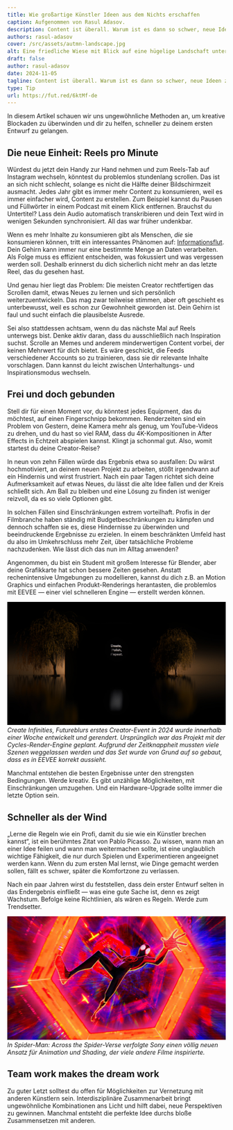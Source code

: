 ```yaml
---
title: Wie großartige Künstler Ideen aus dem Nichts erschaffen
caption: Aufgenommen von Rasul Adasov.
description: Content ist überall. Warum ist es dann so schwer, neue Ideen zu finden?
authors: rasul-adasov
cover: /src/assets/autmn-landscape.jpg
alt: Eine friedliche Wiese mit Blick auf eine hügelige Landschaft unter einem trüben Himmel.
draft: false
author: rasul-adasov
date: 2024-11-05
tagline: Content ist überall. Warum ist es dann so schwer, neue Ideen zu finden?
type: Tip
url: https://fut.red/6ktMf-de
---
```


In diesem Artikel schauen wir uns ungewöhnliche Methoden an, um kreative Blockaden zu überwinden und dir zu helfen, schneller zu deinem ersten Entwurf zu gelangen.

## Die neue Einheit: Reels pro Minute

Würdest du jetzt dein Handy zur Hand nehmen und zum Reels-Tab auf Instagram wechseln, könntest du problemlos stundenlang scrollen. Das ist an sich nicht schlecht, solange es nicht die Hälfte deiner Bildschirmzeit ausmacht. Jedes Jahr gibt es immer mehr Content zu konsumieren, weil es immer einfacher wird, Content zu erstellen. Zum Beispiel kannst du Pausen und Füllwörter in einem Podcast mit einem Klick entfernen. Brauchst du Untertitel? Lass dein Audio automatisch transkribieren und dein Text wird in wenigen Sekunden synchronisiert. All das war früher undenkbar.

Wenn es mehr Inhalte *zu* konsumieren gibt als Menschen, *die* sie konsumieren können, tritt ein interessantes Phänomen auf: [Informationsflut](https://de.wikipedia.org/wiki/Informations%C3%BCberflutung). Dein Gehirn kann immer nur eine bestimmte Menge an Daten verarbeiten. Als Folge muss es effizient entscheiden, was fokussiert und was vergessen werden soll. Deshalb erinnerst du dich sicherlich nicht mehr an das letzte Reel, das du gesehen hast.

Und genau hier liegt das Problem: Die meisten Creator rechtfertigen das Scrollen damit, etwas Neues zu lernen und sich persönlich weiterzuentwickeln. Das mag zwar teilweise stimmen, aber oft geschieht es unterbewusst, weil es schon zur Gewohnheit geworden ist. Dein Gehirn ist faul und sucht einfach die plausibelste Ausrede.

Sei also stattdessen achtsam, wenn du das nächste Mal auf Reels unterwegs bist. Denke aktiv daran, dass du ausschließlich nach Inspiration suchst. Scrolle an Memes und anderem minderwertigen Content vorbei, der keinen Mehrwert für dich bietet. Es wäre geschickt, die Feeds verschiedener Accounts so zu trainieren, dass sie dir relevante Inhalte vorschlagen. Dann kannst du leicht zwischen Unterhaltungs- und Inspirationsmodus wechseln.

## Frei und doch gebunden

Stell dir für einen Moment vor, du könntest jedes Equipment, das du möchtest, auf einen Fingerschnipp bekommen. Renderzeiten sind ein Problem von Gestern, deine Kamera mehr als genug, um YouTube-Videos zu drehen, und du hast so viel RAM, dass du 4K-Kompositionen in After Effects in Echtzeit abspielen kannst. Klingt ja schonmal gut. Also, womit startest du deine Creator-Reise?

In neun von zehn Fällen würde das Ergebnis etwa so ausfallen: Du wärst hochmotiviert, an deinem neuen Projekt zu arbeiten, stößt irgendwann auf ein Hindernis und wirst frustriert. Nach ein paar Tagen richtet sich deine Aufmerksamkeit auf etwas Neues, du lässt die alte Idee fallen und der Kreis schließt sich. Am Ball zu bleiben und eine Lösung zu finden ist weniger reizvoll, da es so viele Optionen gibt.

In solchen Fällen sind Einschränkungen extrem vorteilhaft. Profis in der Filmbranche haben ständig mit Budgetbeschränkungen zu kämpfen und dennoch schaffen sie es, diese Hindernisse zu überwinden und beeindruckende Ergebnisse zu erzielen. In einem beschränkten Umfeld hast du also im Umkehrschluss mehr Zeit, über tatsächliche Probleme nachzudenken. Wie lässt dich das nun im Alltag anwenden?

Angenommen, du bist ein Student mit großem Interesse für Blender, aber deine Grafikkarte hat schon bessere Zeiten gesehen. Anstatt rechenintensive Umgebungen zu modellieren, kannst du dich z.B. an Motion Graphics und einfachen Produkt-Renderings herantasten, die problemlos mit EEVEE — einer viel schnelleren Engine — erstellt werden können.

![Eine große Ausstellung in einem warm beleuchteten Innenraum zwischen zwei Bäumen. Das Display in der Mitte hat die zeigt die Folie: Create, Polish, Repeat.](src/assets/museum.jpeg)
*Create Infinities, Futureblurs erstes Creator-Event in 2024 wurde innerhalb einer Woche entwickelt und gerendert. Ursprünglich war das Projekt mit der Cycles-Render-Engine geplant. Aufgrund der Zeitknappheit mussten viele Szenen weggelassen werden und das Set wurde von Grund auf so gebaut, dass es in EEVEE korrekt aussieht.*

Manchmal entstehen die besten Ergebnisse unter den strengsten Bedingungen. Werde kreativ. Es gibt unzählige Möglichkeiten, mit Einschränkungen umzugehen. Und ein Hardware-Upgrade sollte immer die letzte Option sein.

## Schneller als der Wind

„Lerne die Regeln wie ein Profi, damit du sie wie ein Künstler brechen kannst“, ist ein berühmtes Zitat von Pablo Picasso. Zu wissen, wann man an einer Idee feilen und wann man weitermachen sollte, ist eine unglaublich wichtige Fähigkeit, die nur durch Spielen und Experimentieren angeeignet werden kann. Wenn du zum ersten Mal lernst, wie Dinge gemacht werden sollen, fällt es schwer, später die Komfortzone zu verlassen.

Nach ein paar Jahren wirst du feststellen, dass dein erster Entwurf selten in das Endergebnis einfließt — was eine gute Sache ist, denn es zeigt Wachstum. Befolge keine Richtlinien, als wären es Regeln. Werde zum Trendsetter.

![Standbild aus dem Animationsfilm Spider-Man: Across the Spider-Verse.](src/assets/spider-man-across-the-spider-verse.webp)
*In Spider-Man: Across the Spider-Verse verfolgte Sony einen völlig neuen Ansatz für Animation und Shading, der viele andere Filme inspirierte.*

## Team work makes the dream work

Zu guter Letzt solltest du offen für Möglichkeiten zur Vernetzung mit anderen Künstlern sein. Interdisziplinäre Zusammenarbeit bringt ungewöhnliche Kombinationen ans Licht und hilft dabei, neue Perspektiven zu gewinnen. Manchmal entsteht die perfekte Idee durchs bloße Zusammensetzen mit anderen.

